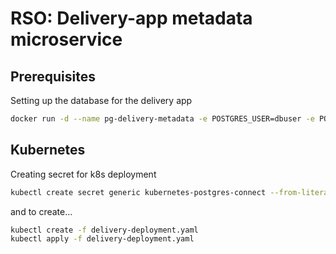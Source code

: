 # RSO: Delivery-app metadata microservice

## Prerequisites
Setting up the database for the delivery app
```bash
docker run -d --name pg-delivery-metadata -e POSTGRES_USER=dbuser -e POSTGRES_PASSWORD=postgres -e POSTGRES_DB=delivery-metadata -p 5432:5432 postgres:13
```

## Kubernetes
Creating secret for k8s deployment
```bash
kubectl create secret generic kubernetes-postgres-connect --from-literal=password=MY_PASSWORD
```

and to create...
```bash
kubectl create -f delivery-deployment.yaml 
kubectl apply -f delivery-deployment.yaml 
```
